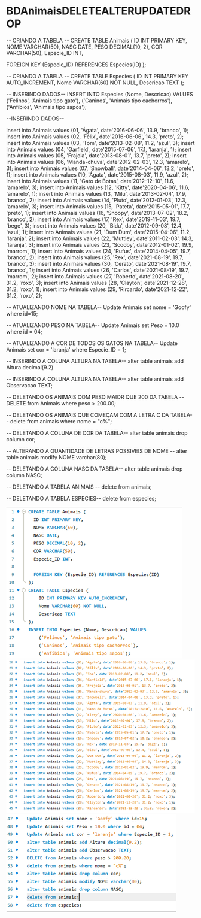 # BDAnimaisDELETEALTERUPDATEDROP

-- CRIANDO A TABELA --
CREATE TABLE Animais (
  ID INT PRIMARY KEY,
  NOME VARCHAR(50),
  NASC DATE,
  PESO DECIMAL(10, 2),
  COR VARCHAR(50),
  Especie_ID INT,
  
  FOREIGN KEY (Especie_ID) REFERENCES Especies(ID)
);

-- CRIANDO A TABELA --
CREATE TABLE Especies (
    ID INT PRIMARY KEY AUTO_INCREMENT,
    Nome VARCHAR(60) NOT NULL,
    Descricao TEXT
);

-- INSERINDO DADOS--
INSERT INTO Especies (Nome, Descricao) VALUES
    ('Felinos', 'Animais tipo gato'),
    ('Caninos', 'Animais tipo cachorros'),
    ('Anfíbios', 'Animais tipo sapos');

--INSERINDO DADOS--

insert into Animais values (01, 'Ágata', date'2016-06-06', 13.9, 'branco', 1);
insert into Animais values (02, 'Félix', date'2016-06-06', 14.3, 'preto', 2);
insert into Animais values (03, 'Tom', date'2013-02-08', 11.2, 'azul', 3);
insert into Animais values (04, 'Garfield', date'2015-07-06', 17.1, 'laranja', 1);
insert into Animais values (05, 'Frajola', date'2013-08-01', 13.7, 'preto', 2);
insert into Animais values (06, 'Manda-chuva', date'2012-02-03', 12.3, 'amarelo', 3);
insert into Animais values (07, 'Snowball', date'2014-04-06', 13.2, 'preto', 1);
insert into Animais values (10, 'Ágata', date'2015-08-03', 11.9, 'azul', 2);
insert into Animais values (11, 'Gato de Botas', date'2012-12-10', 11.6, 'amarelo', 3);
insert into Animais values (12, 'Kitty', date'2020-04-06', 11.6, 'amarelo', 1);
insert into Animais values (13, 'Milu', date'2013-02-04', 17.9, 'branco', 2);
insert into Animais values (14, 'Pluto', date'2012-01-03', 12.3, 'amarelo', 3);
insert into Animais values (15, 'Pateta', date'2015-05-01', 17.7, 'preto', 1);
insert into Animais values (16, 'Snoopy', date'2013-07-02', 18.2, 'branco', 2);
insert into Animais values (17, 'Rex', date'2019-11-03', 19.7, 'bege', 3);
insert into Animais values (20, 'Bidu', date'2012-09-08', 12.4, 'azul', 1);
insert into Animais values (21, 'Dum Dum', date'2015-04-06', 11.2, 'laranja', 2);
insert into Animais values (22, 'Muttley', date'2011-02-03', 14.3, 'laranja', 3);
insert into Animais values (23, 'Scooby', date'2012-01-02', 19.9, 'marrom', 1);
insert into Animais values (24, 'Rufus', date'2014-04-05', 19.7, 'branco', 2);
insert into Animais values (25, 'Rex', date'2021-08-19', 19.7, 'branco', 3);
insert into Animais values (30, 'Cerato', date'2021-08-19', 19.7, 'branco', 1);
insert into Animais values (26, 'Carlos', date'2021-08-19', 19.7, 'marrom', 2);
insert into Animais values (27, 'Roberto', date'2021-08-20', 31.2, 'roxo', 3);
insert into Animais values (28, 'Clayton', date'2021-12-28', 31.2, 'roxo', 1);
insert into Animais values (29, 'Rircardo', date'2021-12-22', 31.2, 'roxo', 2);

-- ATUALIZANDO NOME NA TABELA--
Update Animais set nome = 'Goofy' where id=15;

-- ATUALIZANDO PESO NA TABELA--
Update Animais set Peso = 10.0 where id = 04;

-- ATUALIZANDO A COR DE TODOS OS GATOS NA TABELA--
Update Animais set cor = 'laranja' where Especie_ID = 1;

-- INSERINDO A COLUNA ALTURA NA TABELA--
alter table animais add Altura decimal(9.2)
  
-- INSERINDO A COLUNA ALTURA NA TABELA--
alter table animais add Observacao TEXT;

-- DELETANDO OS ANIMAIS COM PESO MAIOR QUE 200 DA TABELA --
DELETE from Animais where peso > 200.00;

-- DELETANDO OS ANIMAIS QUE COMEÇAM COM A LETRA C DA TABELA--
delete from animais where nome = "c%";

-- DELETANDO A COLUNA DE COR DA TABELA--
alter table animais drop column cor;

-- ALTERANDO A QUANTIDADE DE LETRAS POSSIVEIS DE NOME --
alter table animais modify NOME varchar(80);

-- DELETANDO A COLUNA NASC DA TABELA--
alter table animais drop column NASC;

-- DELETANDO A TABELA ANIMAIS --
delete from animais;

-- DELETANDO A TABELA ESPECIES--
delete from especies;

![1](https://github.com/RodrigoMaMoraes/BDAnimaisDELETEALTERUPDATEDROP/blob/main/img/Fotos1.PNG)
![2](https://github.com/RodrigoMaMoraes/BDAnimaisDELETEALTERUPDATEDROP/blob/main/img/fotos2.PNG)
![3](https://github.com/RodrigoMaMoraes/BDAnimaisDELETEALTERUPDATEDROP/blob/main/img/fotos%203.PNG)
